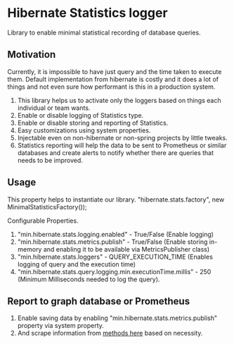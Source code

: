 # Hibernate Statistics logger

Library to enable minimal statistical recording of database queries.

## Motivation

Currently, it is impossible to have just query and the time taken to execute them.
Default implementation from hibernate is costly and it does a lot of things and not even sure how performant is this in a production system.

1. This library helps us to activate only the loggers based on things each individual or team wants.
2.  Enable or disable logging of Statistics type.
3. Enable or disable storing and reporting of Statistics.
4. Easy customizations using system properties.
5. Injectable even on non-hibernate or non-spring projects by little tweaks.
6. Statistics reporting will help the data to be sent to Prometheus or similar databases and create alerts to notify whether there are queries that needs to be improved.

## Usage

This property helps to instantiate our library.
"hibernate.stats.factory", new MinimalStatisticsFactory());

Configurable Properties.
1. "min.hibernate.stats.logging.enabled" - True/False (Enable logging)
2. "min.hibernate.stats.metrics.publish" - True/False (Enable storing in-memory and enabling it to be available via MetricsPublisher class)
3. "min.hibernate.stats.loggers" - QUERY_EXECUTION_TIME (Enables logging of query and the execution time)
4. "min.hibernate.stats.query.logging.min.executionTime.millis" - 250 (Minimum Milliseconds needed to log the query).

## Report to graph database or Prometheus

1. Enable saving data by enabling "min.hibernate.stats.metrics.publish" property via system property.
2. And scrape information from [methods here](https://github.com/jango89/hibernate-minimal-logger/blob/main/src/main/kotlin/com/rohith/hibernateminimallogger/metrics/MetricPublisher.kt) based on necessity.
